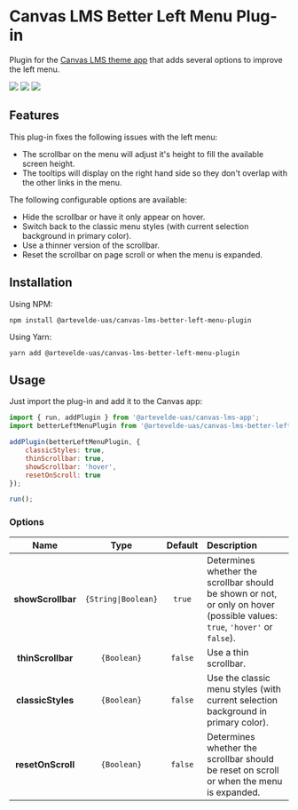 # Canvas LMS Better Left Menu Plug-in

Plugin for the [Canvas LMS theme app](https://www.npmjs.com/package/@artevelde-uas/canvas-lms-app) that adds
several options to improve the left menu.

[![](https://img.shields.io/npm/v/@artevelde-uas/canvas-lms-better-left-menu-plugin.svg)](https://www.npmjs.com/package/@artevelde-uas/canvas-lms-better-left-menu-plugin)
[![](https://img.shields.io/github/license/artevelde-uas/canvas-lms-better-left-menu-plugin.svg)](https://spdx.org/licenses/ISC)
[![](https://img.shields.io/npm/dt/@artevelde-uas/canvas-lms-better-left-menu-plugin.svg)](https://www.npmjs.com/package/@artevelde-uas/canvas-lms-better-left-menu-plugin)

## Features

This plug-in fixes the following issues with the left menu:
  - The scrollbar on the menu will adjust it's height to fill the available screen height.
  - The tooltips will display on the right hand side so they don't overlap with the other links in the menu.

The following configurable options are available:
  - Hide the scrollbar or have it only appear on hover.
  - Switch back to the classic menu styles (with current selection background in primary color).
  - Use a thinner version of the scrollbar.
  - Reset the scrollbar on page scroll or when the menu is expanded.

## Installation

Using NPM:

    npm install @artevelde-uas/canvas-lms-better-left-menu-plugin

Using Yarn:

    yarn add @artevelde-uas/canvas-lms-better-left-menu-plugin

## Usage

Just import the plug-in and add it to the Canvas app:

```javascript
import { run, addPlugin } from '@artevelde-uas/canvas-lms-app';
import betterLeftMenuPlugin from '@artevelde-uas/canvas-lms-better-left-menu-plugin';

addPlugin(betterLeftMenuPlugin, {
    classicStyles: true,
    thinScrollbar: true,
    showScrollbar: 'hover',
    resetOnScroll: true
});

run();
```

### Options

|       Name        |        Type         | Default | Description                                                                                                                       |
| :---------------: | :-----------------: | :-----: | :-------------------------------------------------------------------------------------------------------------------------------- |
| **showScrollbar** | `{String\|Boolean}` | `true`  | Determines whether the scrollbar should be shown or not, or only on hover <br /> (possible values: `true`, `'hover'` or `false`). |
| **thinScrollbar** |     `{Boolean}`     | `false` | Use a thin scrollbar.                                                                                                             |
| **classicStyles** |     `{Boolean}`     | `false` | Use the classic menu styles (with current selection background in primary color).                                                 |
| **resetOnScroll** |     `{Boolean}`     | `false` | Determines whether the scrollbar should be reset on scroll or when the menu is expanded.                                          |

